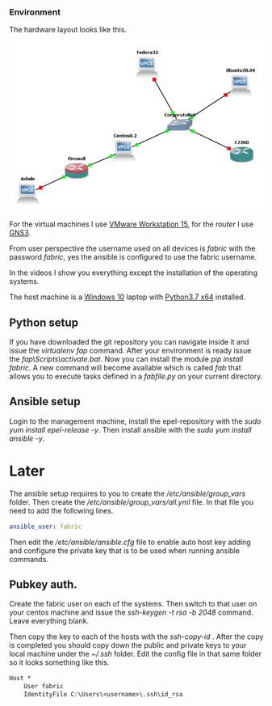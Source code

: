 ### Environment

The hardware layout looks like this.

![layout](/pics/layout.png)

For the virtual machines I use [VMware Workstation 15](https://www.vmware.com/products/workstation-pro.html), for the *router* I use [GNS3](https://gns3.com/software/download-vm).

From user perspective the username used on all devices is *fabric* with the password *fabric*, yes the ansible is configured to use the fabric username.

In the videos I show you everything except the installation of the operating systems.

The host machine is a [Windows 10](https://www.microsoft.com/hu-hu/software-download/windows10) laptop with [Python3.7 x64](https://www.python.org/downloads/release/python-370/) installed.

## Python setup

If you have downloaded the git repository you can navigate inside it and issue the *virtualenv fap* command.
After your environment is ready issue the *fap\Scripts\activate.bat*.
Now you can install the module *pip install fabric*.
A new command will become available which is called *fab* that allows you to execute tasks defined in a *fabfile.py* on your current directory.

## Ansible setup

Login to the management machine, install the epel-repository with the *sudo yum install epel-release -y*.
Then install ansible with the *sudo yum install ansible -y*.

# Later

The ansible setup requires to you to create the */etc/ansible/group_vars* folder.
Then create the */etc/ansible/group_vars/all.yml* file.
In that file you need to add the following lines.

``` yaml
ansible_user: fabric
```

Then edit the */etc/ansible/ansible.cfg* file to enable auto host key adding and configure the private key that is to be used when running ansible commands.

## Pubkey auth.

Create the fabric user on each of the systems.
Then switch to that user on your centos machine and issue the *ssh-keygen -t rsa -b 2048* command. Leave everything blank.

Then copy the key to each of the hosts with the *ssh-copy-id <hostname>*.
After the copy is completed you should copy down the public and private keys to your local machine under the *~/.ssh* folder.
Edit the config file in that same folder so it looks something like this.

``` text
Host *
	User fabric
	IdentityFile C:\Users\<username>\.ssh\id_rsa
```